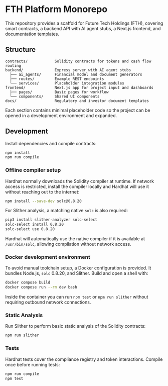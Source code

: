 # FTH Platform Monorepo

This repository provides a scaffold for Future Tech Holdings (FTH),
covering smart contracts, a backend API with AI agent stubs, a Next.js
frontend, and documentation templates.

## Structure

```
contracts/            Solidity contracts for tokens and cash flow routing
backend/              Express server with AI agent stubs
  ├── ai_agents/      Financial model and document generators
  ├── routes/         Example REST endpoints
  └── services/       Placeholder integration modules
frontend/             Next.js app for project input and dashboards
  ├── pages/          Basic pages for workflow
  └── components/     Shared UI components
docs/                 Regulatory and investor document templates
```

Each section contains minimal placeholder code so the project can be
opened in a development environment and expanded.

## Development

Install dependencies and compile contracts:

```bash
npm install
npm run compile
```

### Offline compiler setup

Hardhat normally downloads the Solidity compiler at runtime. If network
access is restricted, install the compiler locally and Hardhat will use
it without reaching out to the internet:

```bash
npm install --save-dev solc@0.8.20
```

For Slither analysis, a matching native `solc` is also required:

```bash
pip3 install slither-analyzer solc-select
solc-select install 0.8.20
solc-select use 0.8.20
```

Hardhat will automatically use the native compiler if it is available at
`/usr/bin/solc`, allowing compilation without network access.

### Docker development environment

To avoid manual toolchain setup, a Docker configuration is provided. It
bundles Node.js, `solc` 0.8.20, and Slither. Build and open a shell with:

```bash
docker compose build
docker compose run --rm dev bash
```

Inside the container you can run `npm test` or `npm run slither` without
requiring outbound network connections.

### Static Analysis

Run Slither to perform basic static analysis of the Solidity contracts:

```bash
npm run slither
```

### Tests

Hardhat tests cover the compliance registry and token interactions. Compile once before running tests:

```bash
npm run compile
npm test
```
